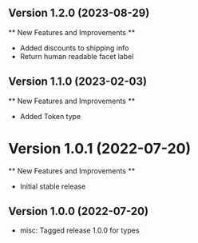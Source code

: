 
## Version 1.2.0 (2023-08-29)

** New Features and Improvements **

- Added discounts to shipping info
- Return human readable facet label

## Version 1.1.0 (2023-02-03)

** New Features and Improvements **

- Added Token type

# Version 1.0.1 (2022-07-20)

** New Features and Improvements **

- Initial stable release

## Version 1.0.0 (2022-07-20)

* misc: Tagged release 1.0.0 for types
